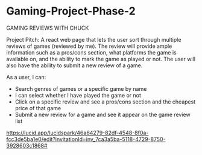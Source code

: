 # Gaming-Project-Phase-2
GAMING REVIEWS WITH CHUCK

Project Pitch: A react web page that lets the user sort through multiple reviews of games (reviewed by me). The review will provide ample information such as a pros/cons section, what platforms the game is available on, and the ability to mark the game as played or not. The user will also have the ability to submit a new review of a game.

As a user, I can:
- Search genres of games or a specific game by name
- I can select whether I have played the game or not
- Click on a specific review and see a pros/cons section and the cheapest price of that game 
- Submit a new review for a game and see it appear on the game review list

https://lucid.app/lucidspark/46a64279-82df-4548-8f0a-fcc3de5ba1e0/edit?invitationId=inv_7ca3a5ba-5118-4729-8750-3928603c1868#
